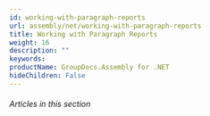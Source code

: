 ```yaml
---
id: working-with-paragraph-reports
url: assembly/net/working-with-paragraph-reports
title: Working with Paragraph Reports
weight: 16
description: ""
keywords: 
productName: GroupDocs.Assembly for .NET
hideChildren: False
---
```

###### Articles in this section
